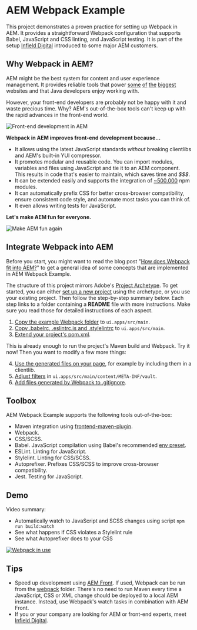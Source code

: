 # AEM Webpack Example

This project demonstrates a proven practice for setting up Webpack in AEM. It provides a straightforward Webpack configuration that supports Babel, JavaScript and CSS linting, and JavaScript testing. It is part of the setup [Infield Digital](http://www.infielddigital.com/) introduced to some major AEM customers.

## Why Webpack in AEM?

AEM might be the best system for content and user experience management. It provides reliable tools that power [some](http://store.nike.com/) [of](https://aws.amazon.com/) [the](https://www.chase.com/) [biggest](https://www.salesforce.com/) websites and that Java developers enjoy working with.

However, your front-end developers are probably not be happy with it and waste precious time. Why? AEM's out-of-the-box tools can't keep up with the rapid advances in the front-end world.

![Front-end development in AEM](https://i.imgur.com/vKwoLvU.jpg)

**Webpack in AEM improves front-end development because...**

- It allows using the latest JavaScript standards _without_ breaking clientlibs and AEM's built-in YUI compressor.
- It promotes modular and reusable code. You can import modules, variables and files using JavaScript and tie it to an AEM component. This results in code that's easier to maintain, which saves time and _$$$_.
- It can be extended easily and supports the integration of [~500.000](http://www.modulecounts.com/) npm modules.
- It can automatically prefix CSS for better cross-browser compatibility, ensure consistent code style, and automate most tasks you can think of.
- It even allows writing tests for JavaScript.

**Let's make AEM fun for everyone.**

![Make AEM fun again](https://i.imgur.com/t37OlGq.jpg)

## Integrate Webpack into AEM

Before you start, you might want to read the blog post "[How does Webpack fit into AEM?](http://www.infielddigital.com/blog/webpack-in-aem/)" to get a general idea of some concepts that are implemented in AEM Webpack Example.

The structure of this project mirrors Adobe's [Project Archetype](https://github.com/Adobe-Marketing-Cloud/aem-project-archetype/tree/master/src/main/archetype). To get started, you can either [set up a new project](https://github.com/Adobe-Marketing-Cloud/aem-project-archetype) using the archetype, or you use your existing project. Then follow the step-by-step summary below. Each step links to a folder containing a **README** file with more instructions. Make sure you read those for detailed instructions of each aspect.

1. [Copy the example Webpack folder](ui.apps/src/main) to `ui.apps/src/main`.
2. [Copy .babelrc, .eslintrc.js and .stylelintrc](ui.apps/src/main) to `ui.apps/src/main`.
3. [Extend your project's pom.xml](ui.apps).

This is already enough to run the project's Maven build and Webpack. Try it now! Then you want to modify a few more things:

4. [Use the generated files on your page](ui.apps/src/main/content/jcr_root/etc/designs/__appsFolderName__/clientlib-components), for example by including them in a clientlib.
5. [Adjust filters](ui.apps/src/main/content/META-INF/vault) in `ui.apps/src/main/content/META-INF/vault`.
6. [Add files generated by Webpack to .gitignore](ui.apps/src/main).

## Toolbox

AEM Webpack Example supports the following tools out-of-the-box:

- Maven integration using [frontend-maven-plugin](https://github.com/eirslett/frontend-maven-plugin).
- Webpack.
- CSS/SCSS.
- Babel. JavaScript compilation using Babel's recommended [env preset](http://babeljs.io/docs/plugins/preset-env/).
- ESLint. Linting for JavaScript.
- Stylelint. Linting for CSS/SCSS.
- Autoprefixer. Prefixes CSS/SCSS to improve cross-browser compatibility.
- Jest. Testing for JavaScript.

## Demo

Video summary:

* Automatically watch to JavaScript and SCSS changes using script `npm run build:watch`
* See what happens if CSS violates a Stylelint rule
* See what Autoprefixer does to your CSS

[![Webpack in use](http://infielddigital.com/shared/aem-webpack-example-demo-thumbnail.jpg)](http://infielddigital.com/shared/aem-webpack-example-demo.mov)

## Tips

- Speed up development using [AEM Front](https://kevinw.de/aem-front). If used, Webpack can be run from the [webpack](ui.apps/src/main/webpack) folder. There's no need to run Maven every time a JavaScript, CSS or XML change should be deployed to a local AEM instance. Instead, use Webpack's watch tasks in combination with AEM Front.
- If you or your company are looking for AEM or front-end experts, meet [Infield Digital](http://www.infielddigital.com/).
